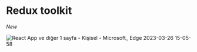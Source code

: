 # Redux toolkit
*New*

![React App ve diğer 1 sayfa - Kişisel - Microsoft_ Edge 2023-03-26 15-05-58](https://user-images.githubusercontent.com/114434307/228060365-7c3405c0-cd27-4833-91b6-836a893d587e.gif)
